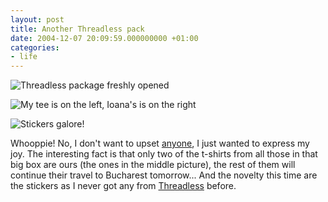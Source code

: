 ```yaml
---
layout: post
title: Another Threadless pack
date: 2004-12-07 20:09:59.000000000 +01:00
categories:
- life
---
```

![Threadless package freshly opened](https://content.rusiczki.net/blogpics/threadless_december_2004_01.jpg)

![My tee is on the left, Ioana's is on the right](https://content.rusiczki.net/blogpics/threadless_december_2004_02.jpg)

![Stickers galore!](https://content.rusiczki.net/blogpics/threadless_december_2004_03.jpg)

Whooppie! No, I don't want to upset [anyone](http://www.supermagnet.ro/deea/index.php?p=57), I just wanted to express my joy. The interesting fact is that only two of the t-shirts from all those in that big box are ours (the ones in the middle picture), the rest of them will continue their travel to Bucharest tomorrow... And the novelty this time are the stickers as I never got any from [Threadless](http://www.threadless.com) before.
